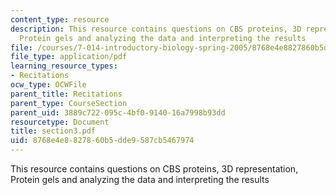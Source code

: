 ```yaml
---
content_type: resource
description: This resource contains questions on CBS proteins, 3D representation,
  Protein gels and analyzing the data and interpreting the results
file: /courses/7-014-introductory-biology-spring-2005/8768e4e8827860b5dde9587cb5467974_section3.pdf
file_type: application/pdf
learning_resource_types:
- Recitations
ocw_type: OCWFile
parent_title: Recitations
parent_type: CourseSection
parent_uid: 3889c722-095c-4bf0-9140-16a7998b93dd
resourcetype: Document
title: section3.pdf
uid: 8768e4e8-8278-60b5-dde9-587cb5467974
---
```

This resource contains questions on CBS proteins, 3D representation, Protein gels and analyzing the data and interpreting the results


